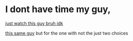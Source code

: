 # I dont have time my guy,

[just watch this guy bruh idk](https://www.youtube.com/watch?v=coOTEc-0OGw&t=1s)

[this same guy](https://www.youtube.com/watch?v=zNYdkpAcP-g) but for the one with not the just two choices
